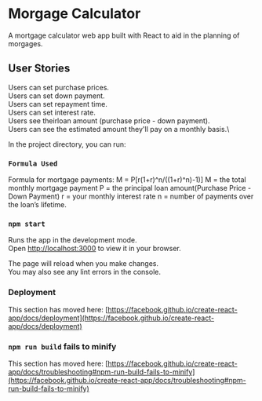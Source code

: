 # Morgage Calculator

A mortgage calculator web app built with React to aid in the planning of morgages.
## User Stories

Users can set purchase prices.\
Users can set down payment.\
Users can set repayment time.\
Users can set interest rate.\
Users see theirloan amount (purchase price - down payment).\
Users can see  the estimated amount they'll pay on a monthly basis.\

In the project directory, you can run:

### `Formula Used`

Formula for mortgage payments: M = P[r(1+r)^n/((1+r)^n)-1)]
M = the total monthly mortgage payment
P = the principal loan amount(Purchase Price - Down Payment)
r = your monthly interest rate
n = number of payments over the loan’s lifetime.

### `npm start`

Runs the app in the development mode.\
Open [http://localhost:3000](http://localhost:3000) to view it in your browser.

The page will reload when you make changes.\
You may also see any lint errors in the console.


### Deployment

This section has moved here: [https://facebook.github.io/create-react-app/docs/deployment](https://facebook.github.io/create-react-app/docs/deployment)

### `npm run build` fails to minify

This section has moved here: [https://facebook.github.io/create-react-app/docs/troubleshooting#npm-run-build-fails-to-minify](https://facebook.github.io/create-react-app/docs/troubleshooting#npm-run-build-fails-to-minify)
